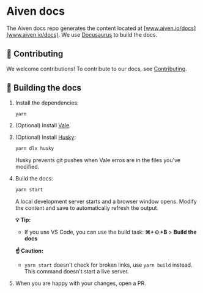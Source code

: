 # Aiven docs

<!-- vale off -->

The Aiven docs repo generates the content located at [www.aiven.io/docs](www.aiven.io/docs).
We use [Docusaurus](https://docusaurus.io/) to build the docs.

## 🤲 Contributing

We welcome contributions! To contribute to our docs, see [Contributing](./CONTRIBUTING.md).

## ️🚀 Building the docs

1. Install the dependencies:

   ```bash
   yarn
   ```

1. (Optional) Install [Vale](https://vale.sh/docs/vale-cli/installation/).

1. (Optional) Install [Husky](https://typicode.github.io/husky/):

   ```bash
   yarn dlx husky
   ```

   Husky prevents git pushes when Vale erros are in the files you've modified.

1. Build the docs:

   ```bash
   yarn start
   ```

   A local development server starts and a browser window opens. Modify the content and
   save to automatically refresh the output.

   **💡 Tip:**
   - If you use VS Code, you can use the build task: **⌘+⇧+B** > **Build the docs**

   **☝ ️Caution:**
   - `yarn start` doesn't check for broken links, use `yarn build` instead. This command
     doesn't start a live server.

1. When you are happy with your changes, open a PR.
